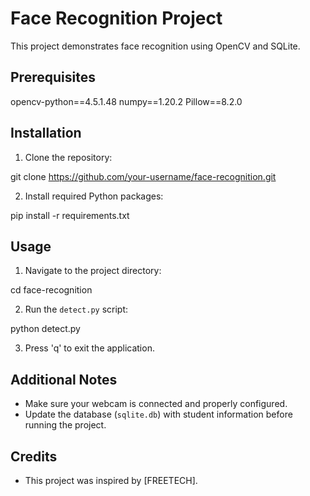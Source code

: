 # Face Recognition Project

This project demonstrates face recognition using OpenCV and SQLite.

## Prerequisites

opencv-python==4.5.1.48
numpy==1.20.2
Pillow==8.2.0

## Installation

1. Clone the repository:

git clone https://github.com/your-username/face-recognition.git


2. Install required Python packages:

pip install -r requirements.txt


## Usage

1. Navigate to the project directory:

cd face-recognition


2. Run the `detect.py` script:

python detect.py


3. Press 'q' to exit the application.

## Additional Notes

- Make sure your webcam is connected and properly configured.
- Update the database (`sqlite.db`) with student information before running the project.

## Credits

- This project was inspired by [FREETECH].
